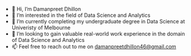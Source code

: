 - 👋 Hi, I’m Damanpreet Dhillon
- 👀 I’m interested in the field of Data Science and Analytics
- 🌱 I’m currently completing my undergraduate degree in Data Science at Univeristy of Melbourne
- 💞️ I’m looking to gain valuable real-world work experience in the domain of Data Science and Analytics
- 📫 Feel free to reach out to me on damanpreetdhillon46@gmail.com

<!---
damanpreetxdhillon/damanpreetxdhillon is a ✨ special ✨ repository because its `README.md` (this file) appears on your GitHub profile.
You can click the Preview link to take a look at your changes.
--->
